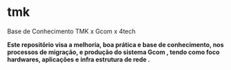 # tmk
Base de Conhecimento TMK x Gcom x 4tech

  **Este repositõrio visa a melhoria, boa prática e base de conhecimento, nos processos de migração, e produção do sistema Gcom , tendo como foco hardwares, aplicações e infra estrutura de rede .**
